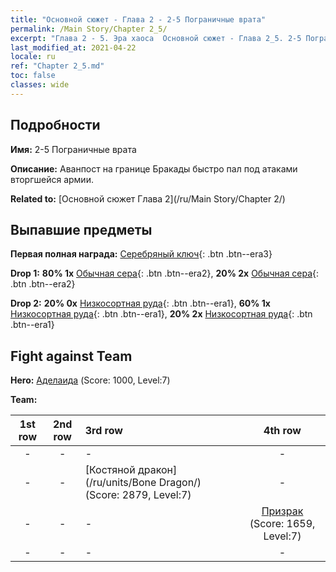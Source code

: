 ```yaml
---
title: "Основной сюжет - Глава 2 - 2-5 Пограничные врата"
permalink: /Main Story/Chapter 2_5/
excerpt: "Глава 2 - 5. Эра хаоса  Основной сюжет - Глава 2_5. 2-5 Пограничные врата"
last_modified_at: 2021-04-22
locale: ru
ref: "Chapter 2_5.md"
toc: false
classes: wide
---
```


## Подробности

 **Имя:** 2-5 Пограничные врата

 **Описание:** Аванпост на границе Бракады быстро пал под атаками вторгшейся армии.

 **Related to:** [Основной сюжет Глава 2](/ru/Main Story/Chapter 2/)

## Выпавшие предметы

 **Первая полная награда:** [Серебряный ключ](/ItemsRU/con_693/){: .btn .btn--era3}

 **Drop 1:** **80% 1x** [Обычная сера](/ItemsRU/mat_9/){: .btn .btn--era2}, **20% 2x** [Обычная сера](/ItemsRU/mat_9/){: .btn .btn--era2}

 **Drop 2:** **20% 0x** [Низкосортная руда](/ItemsRU/mat_1/){: .btn .btn--era1}, **60% 1x** [Низкосортная руда](/ItemsRU/mat_1/){: .btn .btn--era1}, **20% 2x** [Низкосортная руда](/ItemsRU/mat_1/){: .btn .btn--era1}


## Fight against Team
 **Hero:** [Аделаида](/ru/heroes/Adelaide/) (Score: 1000, Level:7)

 **Team:**


  | 1st row | 2nd row | 3rd row | 4th row |
  |:----:|:----:|:----|:----:|
  | - | - | - | - |
  | - | - | [Костяной дракон](/ru/units/Bone Dragon/) (Score: 2879, Level:7)  | - |
  | - | - | - | [Призрак](/ru/units/Wight/) (Score: 1659, Level:7)  |
  | - | - | - | - |


